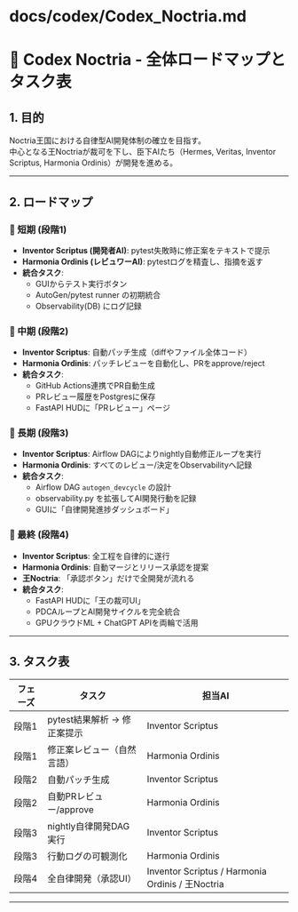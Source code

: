 # docs/codex/Codex_Noctria.md

# 🏰 Codex Noctria - 全体ロードマップとタスク表

## 1. 目的
Noctria王国における自律型AI開発体制の確立を目指す。  
中心となる王Noctriaが裁可を下し、臣下AIたち（Hermes, Veritas, Inventor Scriptus, Harmonia Ordinis）が開発を進める。

---

## 2. ロードマップ

### 🔹 短期 (段階1)
- **Inventor Scriptus (開発者AI)**: pytest失敗時に修正案をテキストで提示  
- **Harmonia Ordinis (レビュワーAI)**: pytestログを精査し、指摘を返す  
- **統合タスク**:
  - GUIからテスト実行ボタン
  - AutoGen/pytest runner の初期統合
  - Observability(DB) にログ記録

### 🔹 中期 (段階2)
- **Inventor Scriptus**: 自動パッチ生成（diffやファイル全体コード）
- **Harmonia Ordinis**: パッチレビューを自動化し、PRをapprove/reject
- **統合タスク**:
  - GitHub Actions連携でPR自動生成
  - PRレビュー履歴をPostgresに保存
  - FastAPI HUDに「PRレビュー」ページ

### 🔹 長期 (段階3)
- **Inventor Scriptus**: Airflow DAGによりnightly自動修正ループを実行
- **Harmonia Ordinis**: すべてのレビュー/決定をObservabilityへ記録
- **統合タスク**:
  - Airflow DAG `autogen_devcycle` の設計
  - observability.py を拡張してAI開発行動を記録
  - GUIに「自律開発進捗ダッシュボード」

### 🔹 最終 (段階4)
- **Inventor Scriptus**: 全工程を自律的に遂行
- **Harmonia Ordinis**: 自動マージとリリース承認を提案
- **王Noctria**: 「承認ボタン」だけで全開発が流れる
- **統合タスク**:
  - FastAPI HUDに「王の裁可UI」
  - PDCAループとAI開発サイクルを完全統合
  - GPUクラウドML + ChatGPT APIを両輪で活用

---

## 3. タスク表

| フェーズ | タスク | 担当AI |
|----------|--------|--------|
| 段階1 | pytest結果解析 → 修正案提示 | Inventor Scriptus |
| 段階1 | 修正案レビュー（自然言語） | Harmonia Ordinis |
| 段階2 | 自動パッチ生成 | Inventor Scriptus |
| 段階2 | 自動PRレビュー/approve | Harmonia Ordinis |
| 段階3 | nightly自律開発DAG実行 | Inventor Scriptus |
| 段階3 | 行動ログの可観測化 | Harmonia Ordinis |
| 段階4 | 全自律開発（承認UI） | Inventor Scriptus / Harmonia Ordinis / 王Noctria |

---
